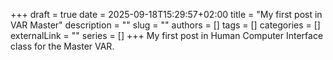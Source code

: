 +++ 
draft = true
date = 2025-09-18T15:29:57+02:00
title = "My first post in VAR Master"
description = ""
slug = ""
authors = []
tags = []
categories = []
externalLink = ""
series = []
+++
My first post in Human Computer Interface class for the Master VAR.